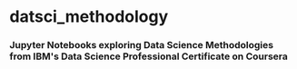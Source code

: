 # datsci_methodology

### Jupyter Notebooks exploring Data Science Methodologies from IBM's Data Science Professional Certificate on Coursera
